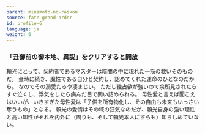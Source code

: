```yaml
---
parent: minamoto-no-raikou
source: fate-grand-order
id: profile-6
language: ja
weight: 6
---
```


### 「丑御前の御本地、異説」をクリアすると開放

頼光にとって、契約者であるマスターは暗闇の中に現れた一筋の救いそのものだ。
金時に続き、魔性である自分と契約し、認めてくれた運命のひとなのだから。
なのでその溺愛たるや凄まじい。
ただし独占欲が強いので余所見されたらすぐ泣くし、浮気をしたら病んだ目で問い詰められる。
母性愛と言えば聞こえはいいが、いきすぎた母性愛は「子供を所有物化し、その自由も未来もいっさい奪うもの」となる。
頼光の愛情はその域の狂気なのだが、頼光自身の強い理性と高い知性がそれを内外に（周りも、そして頼光本人にすらも）知らしめていない。
